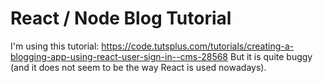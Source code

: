 # React / Node Blog Tutorial

I'm using this tutorial: https://code.tutsplus.com/tutorials/creating-a-blogging-app-using-react-user-sign-in--cms-28568
But it is quite buggy (and it does not seem to be the way React is used nowadays).


